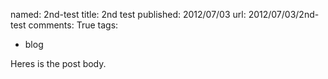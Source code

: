 named: 2nd-test
title: 2nd test
published: 2012/07/03
url: 2012/07/03/2nd-test
comments: True
tags:
- blog

Heres is the post body.
